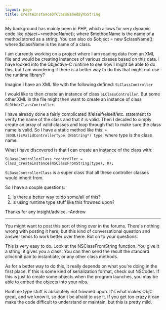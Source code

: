 ```yaml
---
layout: page
title: CreateInstanceOfClassNamedByNSString
---
```


My background has mainly been in PHP, which allows for very dynamic code like $object->$methodName(); where $methodName is the name of a method stored as a string.  You can also do $object = new $className(); where $className is the name of a class.

I am currently working on a project where I am reading data from an XML file and would be creating instances of various classes based on this data.  I have looked into the Objective-C runtime to see how I might be able to do this, but I am wondering if there is a better way to do this that might not use the runtime library?

Imagine I have an XML file with the following defined:  <code><class>SLClassController</class></code>

I would like to then create an instance of class <code>SLClassController</code>.  But some other XML in the file might then want to create an instance of class <code>SLOtherClassController</code>.

I have already done a fairly complicated if/elseif/elseif/etc. statement to verify the name of the class and that it is valid.  Then I decided to simply create an array of valid classes and loop through that to make sure the class name is valid.  So I have a static method like this:  <code>+ (BOOL)isValidControllerType:(NSString*) type</code>, where type is the class name.

What I have discovered is that I can create an instance of the class with:

<code>SLBaseControllerClass *controller = class_createInstance(NSClassFromString(type), 0);</code>

<code>SLBaseControllerClass</code> is a super class that all these controller classes would inherit from.

So I have a couple questions:

1. Is there a better way to do some/all of this?
2. Is using runtime type stuff like this frowned upon?

Thanks for any insight/advice.
-Andrew

----
You might want to post this sort of thing over in the forums. There's nothing wrong with posting it here, but this kind of conversational question and answer tends to work better over there. But on to your questions.

This is very easy to do. Look at the NSClassFromString function. You give it a string, it gives you a class. You can then send the result the standard alloc/init pair to instantiate, or any other class methods.

As for a better way to do this, it really depends on what you're doing in the first place. If this is some kind of serialization format, check out NSCoder. If this is just to create some objects when the program launches, you may be able to embed the objects into your nibs.

Runtime type stuff is absolutely not frowned upon. It's what makes ObjC great, and we know it, so don't be afraid to use it. If you get too crazy it can make the code difficult to understand or maintain, but this is pretty mild.

